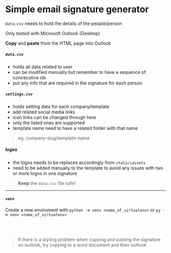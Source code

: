 # Simple email signature generator

`data.csv` needs to hold the details of the people/person

Only tested with Microsoft Outlook (Desktop) 

<b>Copy</b> and <b>paste</b> from the HTML page into Outlook

##### `data.csv`
 - holds all data related to user
 - can be modified manually but remember to have a sequence of concecutive ids
 - put any info that are required in the signature for each person

##### `settings.csv`
 - holds setting data for each company/template
 - add related social media links
 - icon links can be changed through here
 - only the listed ones are supported
 - template name need to have a related folder with that name 
 >eg. company-slug/template-name

##### logos
 - the logos needs to be replaces accordingly from `static\assets`
 - need to be added manually to the template to avoid any issues with two or more logos in one signature 


> <b>Keep</b> the `data.csv` file safe!

---

#### `venv`
Create a new enviroment with `python -m venv <name_of_virtualenv>` or `py -m venv <name_of_virtualenv>`

<br><br>
>if there is a styling problem when copying and pasting the signature on outlook, try copying to a word document and then outlook
